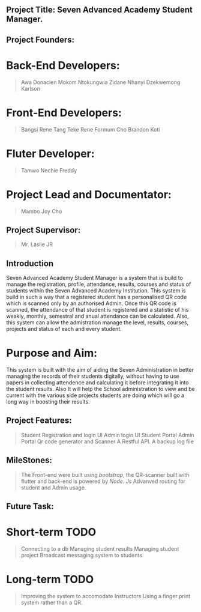## Project Title: Seven Advanced Academy Student Manager.

## Project Founders:
# Back-End Developers: 
>Awa Donacien Mokom
>Ntokungwia Zidane Nhanyi
>Dzekwemong Karlson
# Front-End Developers:
>Bangsi Rene Tang
>Teke Rene Formum
>Cho Brandon Koti
# Fluter Developer: 
>Tamwo Nechie Freddy
# Project Lead and Documentator: 
>Mambo Joy Cho

## Project Supervisor: 
>Mr. Laslie JR

## Introduction
Seven Advanced Academy Student Manager is a system that is build to manage the registration, profile, attendance, results, courses and status of students within the Seven Advanced Academy Institution. This system is build in such a way that a registered student has a personalised QR code which is scanned only by an authorised Admin. Once this QR code is scanned, the attendance of that student is registered and a statistic of his weakly, monthly, semestral and anual attendance can be calculated. Also, this system can allow the admistration manage the level, results, courses, projects and status of each and every student.

# Purpose and Aim:
This system is built with the aim of aiding the Seven Administration in better managing the records of their students digitally, without having to use papers in collecting attendence and calculating it before integrating it into the student results. Also It will help the School administration to view and be current with the various side projects students are doing which will go a long way in boosting their results.

## Project Features: 
>Student Registration and login UI
>Admin login UI
>Student Portal
>Admin Portal
>Qr code generator and Scanner
>A Restful API.
>A backup log file

## MileStones:
>The Front-end were built using *bootstrap*, the QR-scanner built with flutter and back-end is powered by *Node. Js*
>Advanved routing for student and Admin usage.

## Future Task:
# Short-term TODO
> Connecting to a db
> Managing student results
> Managing student project
> Broadcast messaging system to students
# Long-term TODO
>Improving the system to accomodate Instructors
>Using a finger print system rather than a QR.


